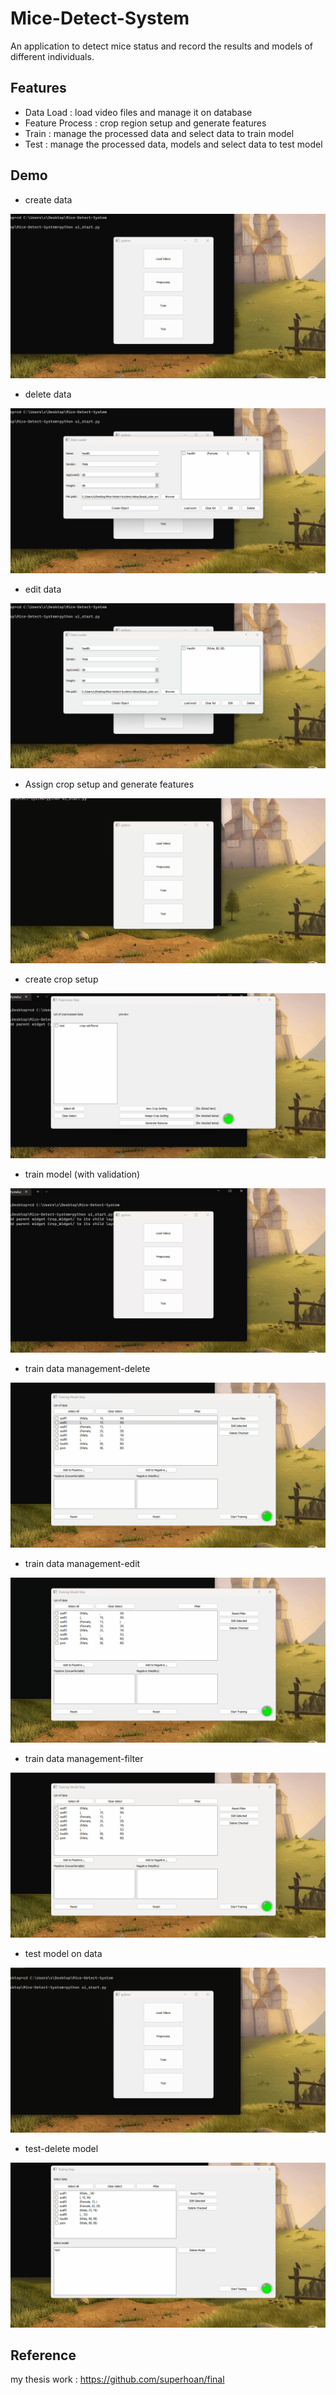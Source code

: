 # Mice-Detect-System
An application to detect mice status and record the results and models of different individuals.

## Features

* Data Load : load video files and manage it on database
* Feature Process : crop region setup and generate features
* Train : manage the processed data and select data to train model
* Test : manage the processed data, models and select data to test model

## Demo

* create data

![](./demo/1_create_data.gif)

* delete data

![](./demo/1_delete_data.gif)

* edit data

![](./demo/1_edit_data.gif)

* Assign crop setup and generate features

![](./demo/2_assign_crop_gen_feat.gif)

* create crop setup

![](./demo/2_crop_set.gif)

* train model (with validation)

![](./demo/3_train.gif)

* train data management-delete

![](./demo/3_train_delete.gif)

* train data management-edit

![](./demo/3_train_edit.gif)

* train data management-filter

![](./demo/3_train_filter.gif)

* test model on data

![](./demo/4_test.gif)

* test-delete model

![](./demo/4_test_delete_model.gif)



## Reference

my thesis work : https://github.com/superhoan/final
